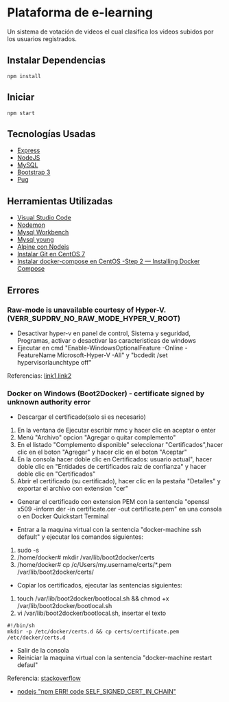 # Plataforma de e-learning
Un sistema de votación de videos el cual clasifica los videos subidos por los usuarios registrados.

## Instalar Dependencias
```
npm install
```

## Iniciar
```
npm start
```

## Tecnologías Usadas
* [Express](http://expressjs.com/)
* [NodeJS](https://nodejs.org/api/)
* [MySQL](https://www.npmjs.com/package/mysql)
* [Bootstrap 3](http://getbootstrap.com/)
* [Pug](https://www.npmjs.com/package/pug)

## Herramientas Utilizadas
* [Visual Studio Code](https://code.visualstudio.com/)
* [Nodemon](https://www.npmjs.com/package/nodemon)
* [Mysql Workbench](http://www.mediafire.com/file/ilhktyaidy0a2i3/MySQL+Workbench+5.2.47+Portable.by.kenet9911.rar)
* [Mysql young](https://www.youtube.com/watch?v=CcgpekWeI6E)
* [Alpine con Nodejs](https://github.com/nodejs/docker-node/blob/45fa3ebe94598758b9c9e4a382236fc7e879e2e6/10/slim/Dockerfile)
* [Instalar Git en CentOS 7](https://www.digitalocean.com/community/tutorials/how-to-install-git-on-centos-7)
* [Instalar docker-compose en CentOS -Step 2 — Installing Docker Compose](https://www.digitalocean.com/community/tutorials/how-to-install-and-use-docker-compose-on-centos-7)


## Errores
 
### Raw-mode is unavailable courtesy of Hyper-V. (VERR_SUPDRV_NO_RAW_MODE_HYPER_V_ROOT)
 
* Desactivar hyper-v en panel de control, Sistema y seguridad, Programas, activar o desactivar las caracteristicas de windows
* Ejecutar en cmd "Enable-WindowsOptionalFeature -Online -FeatureName Microsoft-Hyper-V -All" y "bcdedit /set hypervisorlaunchtype off"

Referencias: [link1](https://discuss.erpnext.com/t/virtualbox-wont-run-raw-mode-unavailable-courtesy-of-hyper-v/34541/20),[link2](https://stackoverflow.com/questions/50053255/virtualbox-raw-mode-is-unavailable-courtesy-of-hyper-v-windows-10)

### Docker on Windows (Boot2Docker) - certificate signed by unknown authority error

* Descargar el certificado(solo si es necesario)
1. En la ventana de Ejecutar escribir mmc y hacer clic en aceptar o enter
2. Menú "Archivo" opcion "Agregar o quitar complemento"
3. En el listado "Complemento disponible" seleccionar "Certificados",hacer clic en el boton "Agregar" y hacer clic en el boton "Aceptar"
4. En la consola hacer doble clic en Certificados: usuario actual", hacer doble clic en "Entidades de certificados raiz de confianza" y hacer doble clic en "Certificados" 
5. Abrir el certificado (su certificado), hacer clic en la pestaña "Detalles" y exportar el archivo con extension "cer"

* Generar el certificado con extension PEM con la sentencia "openssl x509 -inform der -in certificate.cer -out certificate.pem" en una consola o en Docker Quickstart Terminal

* Entrar a la maquina virtual con la sentencia "docker-machine ssh default" y ejecutar los comandos siguientes:
1. sudo -s
2. /home/docker# mkdir /var/lib/boot2docker/certs
3. /home/docker# cp /c/Users/my.username/certs/*.pem /var/lib/boot2docker/certs/

* Copiar los certificados, ejecutar las sentencias siguientes:
1. touch /var/lib/boot2docker/bootlocal.sh && chmod +x /var/lib/boot2docker/bootlocal.sh
2. vi /var/lib/boot2docker/bootlocal.sh, insertar el texto 
```
#!/bin/sh
mkdir -p /etc/docker/certs.d && cp certs/certificate.pem /etc/docker/certs.d
```
* Salir de la consola
* Reiniciar la maquina virtual con la sentencia "docker-machine restart defaul"

Referencia: [stackoverflow](https://stackoverflow.com/questions/31205438/docker-on-windows-boot2docker-certificate-signed-by-unknown-authority-error)


* [nodejs "npm ERR! code SELF_SIGNED_CERT_IN_CHAIN"](https://stackoverflow.com/questions/29141153/nodejs-npm-err-code-self-signed-cert-in-chain)